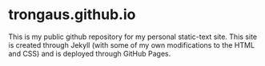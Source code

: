 # trongaus.github.io

This is my public github repository for my personal static-text site. This site is created through Jekyll (with some of my own modifications to the HTML and CSS) and is deployed through GitHub Pages.